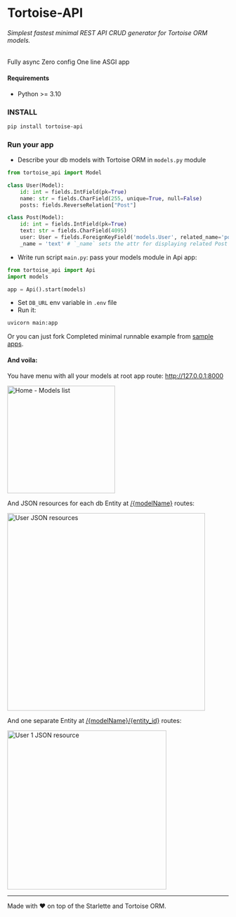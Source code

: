 # Tortoise-API
###### Simplest fastest minimal REST API CRUD generator for Tortoise ORM models.
Fully async Zero config One line ASGI app

#### Requirements
- Python >= 3.10

### INSTALL
```bash
pip install tortoise-api
```

### Run your app
- Describe your db models with Tortoise ORM in `models.py` module
```python
from tortoise_api import Model

class User(Model):
    id: int = fields.IntField(pk=True)
    name: str = fields.CharField(255, unique=True, null=False)
    posts: fields.ReverseRelation["Post"]

class Post(Model):
    id: int = fields.IntField(pk=True)
    text: str = fields.CharField(4095)
    user: User = fields.ForeignKeyField('models.User', related_name='posts')
    _name = 'text' # `_name` sets the attr for displaying related Post instace inside User (default='name')
```
- Write run script `main.py`: pass your models module in Api app:
```python
from tortoise_api import Api
import models

app = Api().start(models)
```
- Set `DB_URL` env variable in `.env` file
- Run it:
```bash
uvicorn main:app
```
Or you can just fork Completed minimal runnable example from [sample apps](https://github.com/mixartemev/tortoise-api/blob/master/sample_apps/minimal/).

#### And voila:
You have menu with all your models at root app route: http://127.0.0.1:8000

<img width="245" alt="Home - Models list" src="https://github.com/mixartemev/tortoise-api/assets/5181924/0ddaa015-2193-43e1-a6d1-2dbad09bfc7b">


And JSON resources for each db Entity at [/{modelName}]() routes:

<img width="450" alt="User JSON resources" src="https://github.com/mixartemev/tortoise-api/assets/5181924/d4497aa5-1f10-45f3-82e8-f5145b72572e">


And one separate Entity at [/{modelName}/{entity_id}]() routes:

<img width="362" alt="User 1 JSON resource" src="https://github.com/mixartemev/tortoise-api/assets/5181924/f1fed04c-8bf2-462c-ad71-fbee35652b1a">


---
Made with ❤ on top of the Starlette and Tortoise ORM.
